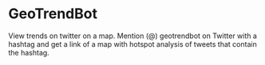 # GeoTrendBot
View trends on twitter on a map. Mention (@) geotrendbot on Twitter with a hashtag and get a link of a map with hotspot analysis of tweets that contain the hashtag. 
